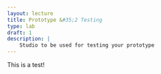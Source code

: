 ```yaml
---
layout: lecture
title: Prototype &#35;2 Testing
type: lab
draft: 1
description: |
    Studio to be used for testing your prototype
---
```


This is a test!